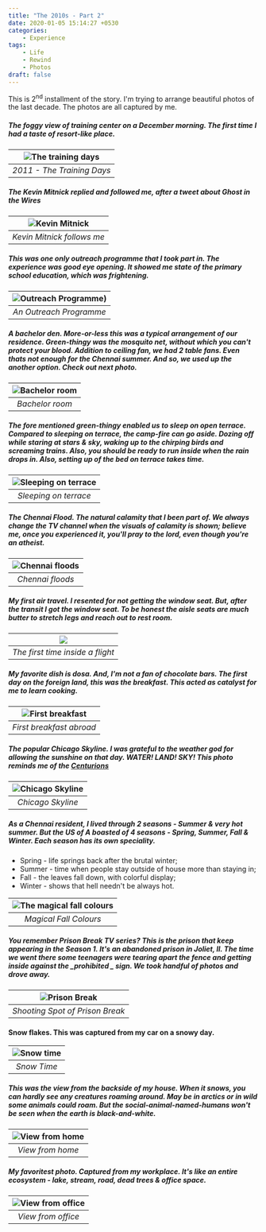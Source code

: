 ```yaml
---
title: "The 2010s - Part 2"
date: 2020-01-05 15:14:27 +0530
categories:
    - Experience
tags:
    - Life
    - Rewind
    - Photos
draft: false
---
```


This is 2<sup>nd</sup> installment of the story. I'm trying to arrange beautiful photos of the last decade. The photos are all captured by me.

##### The foggy view of training center on a December morning. The first time I had a taste of resort-like place.

| ![The training days](https://raw.githubusercontent.com/dheepakg/dheepakg.github.io/master/assets/images/2010s/1-training-days.jpeg) |
| :---------------------------------------------------------------------------------------------------------------------------------: |
|                                                     _2011 - The Training Days_                                                      |

##### The Kevin Mitnick replied and followed me, after a tweet about Ghost in the Wires

| ![Kevin Mitnick](https://raw.githubusercontent.com/dheepakg/dheepakg.github.io/master/assets/images/2010s/2-kevin-mitnick-follows.png) |
| :------------------------------------------------------------------------------------------------------------------------------------: |
|                                                       _Kevin Mitnick follows me_                                                       |

##### This was one only outreach programme that I took part in. The experience was good eye opening. It showed me state of the primary school education, which was frightening.

| ![Outreach Programme](https://raw.githubusercontent.com/dheepakg/dheepakg.github.io/master/assets/images/2010s/3-sneham-progam.jpg)) |
| :----------------------------------------------------------------------------------------------------------------------------------: |
|                                                       _An Outreach Programme_                                                        |

##### A bachelor den. More-or-less this was a typical arrangement of our residence. Green-thingy was the mosquito net, without which you can't protect your blood. Addition to ceiling fan, we had 2 table fans. Even thats not enough for the Chennai summer. And so, we used up the another option. Check out next photo.

| ![Bachelor room](https://raw.githubusercontent.com/dheepakg/dheepakg.github.io/master/assets/images/2010s/4-bachelor-pad.jpg) |
| :---------------------------------------------------------------------------------------------------------------------------: |
|                                                        _Bachelor room_                                                        |

##### The fore mentioned green-thingy enabled us to sleep on open terrace. Compared to sleeping on terrace, the camp-fire can go aside. Dozing off while staring at stars & sky, waking up to the chirping birds and screaming trains. Also, you should be ready to run inside when the rain drops in. Also, setting up of the bed on terrace takes time.

| ![Sleeping on terrace](https://raw.githubusercontent.com/dheepakg/dheepakg.github.io/master/assets/images/2010s/5-sleeping-terrace.jpg) |
| :-------------------------------------------------------------------------------------------------------------------------------------: |
|                                                          _Sleeping on terrace_                                                          |

##### The Chennai Flood. The natural calamity that I been part of. We always change the TV channel when the visuals of calamity is shown; believe me, once you experienced it, you'll pray to the lord, even though you're an atheist.

| ![Chennai floods](https://raw.githubusercontent.com/dheepakg/dheepakg.github.io/master/assets/images/2010s/6-chennai-flood.jpg) |
| :-----------------------------------------------------------------------------------------------------------------------------: |
|                                                        _Chennai floods_                                                         |

##### My first air travel. I resented for not getting the window seat. But, after the transit I got the window seat. To be honest the aisle seats are much butter to stretch legs and reach out to rest room.

| ![](https://raw.githubusercontent.com/dheepakg/dheepakg.github.io/master/assets/images/2010s/7-first-inter-fight.jpg) |
| :-------------------------------------------------------------------------------------------------------------------: |
|                                           _The first time inside a flight_                                            |

##### My favorite dish is dosa. And, I'm not a fan of chocolate bars. The first day on the foreign land, this was the breakfast. This acted as catalyst for me to learn cooking.

| ![First breakfast](https://raw.githubusercontent.com/dheepakg/dheepakg.github.io/master/assets/images/2010s/8-first-breakfast-abroad.jpeg) |
| :----------------------------------------------------------------------------------------------------------------------------------------: |
|                                                          _First breakfast abroad_                                                          |

##### The popular Chicago Skyline. I was grateful to the weather god for allowing the sunshine on that day. WATER! LAND! SKY! This photo reminds me of the [Centurions](https://www.youtube.com/watch?v=pn49zxXRHhA)

| ![Chicago Skyline](https://raw.githubusercontent.com/dheepakg/dheepakg.github.io/master/assets/images/2010s/9-chicago-skyline.jpg) |
| :--------------------------------------------------------------------------------------------------------------------------------: |
|                                                         _Chicago Skyline_                                                          |

##### As a Chennai resident, I lived through 2 seasons - Summer & very hot summer. But the US of A boasted of 4 seasons - Spring, Summer, Fall & Winter. Each season has its own speciality.

- Spring - life springs back after the brutal winter;
- Summer - time when people stay outside of house more than staying in;
- Fall - the leaves fall down, with colorful display;
- Winter - shows that hell needn't be always hot.

| ![The magical fall colours](https://raw.githubusercontent.com/dheepakg/dheepakg.github.io/master/assets/images/2010s/10-fall-colors.jpg) |
| :--------------------------------------------------------------------------------------------------------------------------------------: |
|                                                          _Magical Fall Colours_                                                          |

##### You remember Prison Break TV series? This is the prison that keep appearing in the Season 1. It's an abandoned prison in Joliet, Il. The time we went there some teenagers were tearing apart the fence and getting inside against the _prohibited _ sign. We took handful of photos and drove away.

| ![Prison Break](https://raw.githubusercontent.com/dheepakg/dheepakg.github.io/master/assets/images/2010s/11-Prison-break.jpg) |
| :---------------------------------------------------------------------------------------------------------------------------: |
|                                                _Shooting Spot of Prison Break_                                                |

#### Snow flakes. This was captured from my car on a snowy day.

| ![Snow time](https://raw.githubusercontent.com/dheepakg/dheepakg.github.io/master/assets/images/2010s/12-snow-flake.jpg) |
| :----------------------------------------------------------------------------------------------------------------------: |
|                                                       _Snow Time_                                                        |

##### This was the view from the backside of my house. When it snows, you can hardly see any creatures roaming around. May be in arctics or in wild some animals could roam. But the social-animal-named-humans won't be seen when the earth is black-and-white.

| ![View from home](https://raw.githubusercontent.com/dheepakg/dheepakg.github.io/master/assets/images/2010s/13-view-from-home.jpg) |
| :-------------------------------------------------------------------------------------------------------------------------------: |
|                                                         _View from home_                                                          |

##### My favoritest photo. Captured from my workplace. It's like an entire ecosystem - lake, stream, road, dead trees & office space.

| ![View from office](https://raw.githubusercontent.com/dheepakg/dheepakg.github.io/master/assets/images/2010s/14-view-from-office.jpg) |
| :-----------------------------------------------------------------------------------------------------------------------------------: |
|                                                          _View from office_                                                           |
